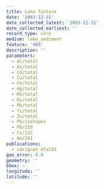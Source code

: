 ```yaml
---
title: Lake Tantare
date: '2003-12-31'
date_collected_latest: '2003-12-31'
date_collected_earliest: ''
record_type: core
medium: lake_sediment
feature: '495'
description: ''
parameters:
  - Al/total
  - As/total
  - Cd/total
  - Cu/total
  - Fe/total
  - Hg/total
  - Mn/total
  - Ni/total
  - Pb/total
  - Ti/total
  - Zn/total
  - Pb/isotopes
  - Pb/210
  - Cs/137
  - Am/241
publications:
  - carignan_etal03
geo_error: 0.0
geometry: ''
bbox: ~
longitude: ''
latitude: ''
---
```

